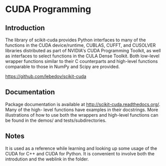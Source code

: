 # CUDA Programming 

## Introduction 

The library of scikit-cuda provides Python interfaces to many of the functions in the CUDA 
device/runtime, CUBLAS, CUFFT, and CUSOLVER libraries distributed as part of NVIDIA's CUDA 
Programming Toolkit, as well as interfaces to select functions in the CULA Dense Toolkit. 
Both low-level wrapper functions similar to their C counterparts and high-level functions 
comparable to those in NumPy and Scipy are provided.

https://github.com/lebedov/scikit-cuda

## Documentation

Package documentation is available at http://scikit-cuda.readthedocs.org/. Many of the high-
level functions have examples in their docstrings. More illustrations of how to use both 
the wrappers and high-level functions can be found in the demos/ and tests/subdirectories.

## Notes

It is used as a reference while learning and looking up some usage of the CUDA for C++ and 
CUDA for Python. It is convenient to involve both the introdution and the weblink in the 
folder. 

